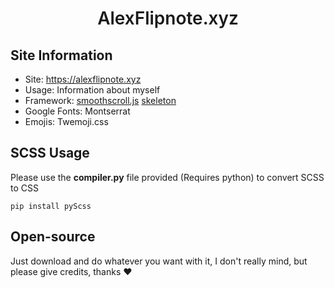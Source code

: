 <h1 align="center" style="font-weight: 600;">
  AlexFlipnote.xyz
</h1>

## Site Information
- Site: https://alexflipnote.xyz
- Usage: Information about myself
- Framework:
  [smoothscroll.js](https://github.com/alicelieutier/smoothScroll)
  [skeleton](http://getskeleton.com/)
- Google Fonts: Montserrat
- Emojis: Twemoji.css

## SCSS Usage
Please use the **compiler.py** file provided (Requires python) to convert SCSS to CSS
```
pip install pyScss
```

## Open-source
Just download and do whatever you want with it, I don't really mind, but please give credits, thanks ❤
